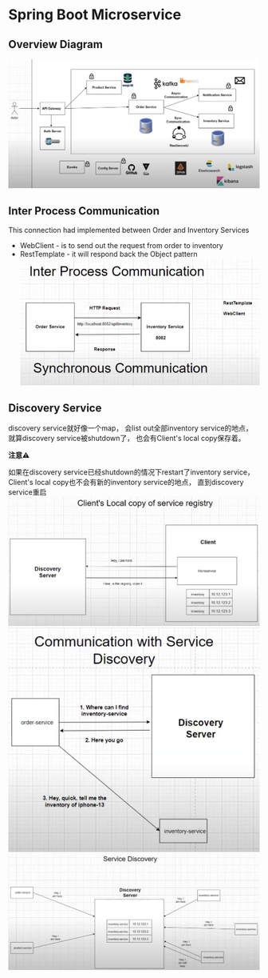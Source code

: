 # Spring Boot Microservice

## Overview Diagram
![mircoservice-overview](mircoservice-overview.png)

## Inter Process Communication
This connection had implemented between Order and Inventory Services
- WebClient - is to send out the request from order to inventory
- RestTemplate - it will respond back the Object pattern
![inter-process-communication](inter-process-communication.png)

## Discovery Service
discovery service就好像一个map，
会list out全部inventory service的地点，
就算discovery service被shutdown了，
也会有Client's local copy保存着。

**注意⚠️**

如果在discovery service已经shutdown的情况下restart了inventory service，
Client's local copy也不会有新的inventory service的地点，
直到discovery service重启
![local-copy](local-copy.png)
![communication-service-discovery](communication-service-discovery.png)
![service-discovery](service-discovery.png)

